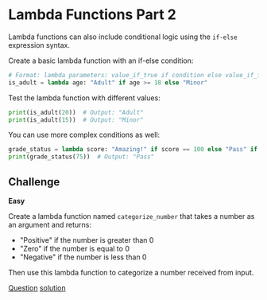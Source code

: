 # Lambda Functions Part 2

Lambda functions can also include conditional logic using the `if-else` expression syntax.

Create a basic lambda function with an if-else condition:

```python
# Format: lambda parameters: value_if_true if condition else value_if_false
is_adult = lambda age: "Adult" if age >= 18 else "Minor"
```

Test the lambda function with different values:

```python
print(is_adult(20))  # Output: "Adult"
print(is_adult(15))  # Output: "Minor"
```

You can use more complex conditions as well:

```python
grade_status = lambda score: "Amazing!" if score == 100 else "Pass" if score >= 60 else "Fail"
print(grade_status(75))  # Output: "Pass"
```

## Challenge

**Easy**

Create a lambda function named `categorize_number` that takes a number as an argument and returns:
* "Positive" if the number is greater than 0
* "Zero" if the number is equal to 0
* "Negative" if the number is less than 0

Then use this lambda function to categorize a number received from input.

[Question](q.py) [solution](solution.py)